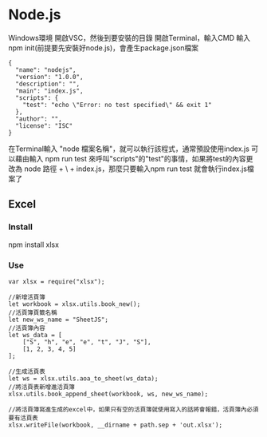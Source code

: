 # Node.js

Windows環境
開啟VSC，然後到要安裝的目錄
開啟Terminal，輸入CMD
輸入npm init(前提要先安裝好node.js)，會產生package.json檔案

```
{
  "name": "nodejs",
  "version": "1.0.0",
  "description": "",
  "main": "index.js",
  "scripts": {
    "test": "echo \"Error: no test specified\" && exit 1"
  },
  "author": "",
  "license": "ISC"
}
```

在Terminal輸入 "node 檔案名稱"，就可以執行該程式，通常預設使用index.js
可以藉由輸入 npm run test 來呼叫"scripts"的"test"的事情，如果將test的內容更改為 node 路徑 + \\ + index.js，那麼只要輸入npm run test 就會執行index.js檔案了

## Excel

### Install
npm install xlsx

### Use

```
var xlsx = require("xlsx");

//新增活頁簿
let workbook = xlsx.utils.book_new();
//活頁簿頁籤名稱
let new_ws_name = "SheetJS";
//活頁簿內容
let ws_data = [
    ["S", "h", "e", "e", "t", "J", "S"],
    [1, 2, 3, 4, 5]
];

//生成活頁表
let ws = xlsx.utils.aoa_to_sheet(ws_data);
//將活頁表新增進活頁簿
xlsx.utils.book_append_sheet(workbook, ws, new_ws_name);

//將活頁簿寫進生成的excel中，如果只有空的活頁簿就使用寫入的話將會報錯，活頁簿內必須要有活頁表
xlsx.writeFile(workbook, __dirname + path.sep + 'out.xlsx');
```
